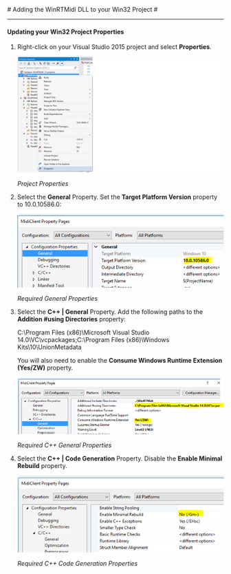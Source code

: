 ﻿<a name="HOLTop" />
# Adding the WinRTMidi DLL to your Win32 Project #

---

#### Updating your Win32 Project Properties ###

1. Right-click on your Visual Studio 2015 project and select **Properties**.

	![Project Properties](Images/properties.png?raw=true "Project Properties")

	_Project Properties_

1. Select the **General** Property. Set the **Target Platform Version** property to 10.0.10586.0:

	![Required General Properties](Images/version.png?raw=true "Required General Properties")

	_Required General Properties_

	
1. Select the **C++ | General** Property. Add the following paths to the **Addition #using Directories** property:

	C:\Program Files (x86)\Microsoft Visual Studio 14.0\VC\vcpackages;C:\Program Files (x86)\Windows Kits\10\UnionMetadata

	You will also need to enable the **Consume Windows Runtime Extension (Yes/ZW)** property.

	![Required C++ General Properties](Images/using.png?raw=true "Required C++ General Properties")

	_Required C++ General Properties_

1. Select the **C++ | Code Generation** Property. Disable the **Enable Minimal Rebuild** property.

	![Required C++ Code Generation Properties](Images/gm.png?raw=true "Required C++ Code Generation Properties")

	_Required C++ Code Generation Properties_
	
